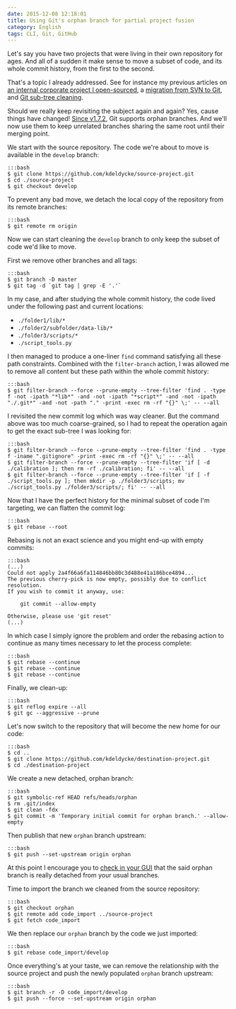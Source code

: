 ```yaml
---
date: 2015-12-08 12:18:01
title: Using Git's orphan branch for partial project fusion
category: English
tags: CLI, Git, GitHub
---
```


Let's say you have two projects that were living in their own repository for
ages. And all of a sudden it make sense to move a subset of code, and its whole
commit history, from the first to the second.

That's a topic I already addressed. See
for instance my previous articles on [an internal corporate project I
open-sourced](http://kevin.deldycke.com/2011/08/how-open-source-an-internal-corporate-project-webping/),
a [migration from SVN to
Git](http://kevin.deldycke.com/2011/04/ftt-migration-subversion-git/), and
[Git sub-tree
cleaning](http://kevin.deldycke.com/2011/02/moving-git-subtree-repository/).

Should we really keep revisiting the subject again and again? Yes, cause things
have changed! [Since v1.7.2](https://git-scm.com/docs/git-checkout/1.7.2), Git
supports orphan branches. And we'll now use them to keep unrelated branches
sharing the same root until their merging point.

We start with the source repository. The code we're about to move is available
in the `develop` branch:

    :::bash
    $ git clone https://github.com/kdeldycke/source-project.git
    $ cd ./source-project
    $ git checkout develop

To prevent any bad move, we detach the local copy of the repository from its
remote branches:

    :::bash
    $ git remote rm origin

Now we can start cleaning the `develop` branch to only keep the subset of code
we'd like to move.

First we remove other branches and all tags:

    :::bash
    $ git branch -D master
    $ git tag -d `git tag | grep -E '.'`

In my case, and after studying the whole commit history, the code lived under
the following past and current locations:

* `./folder1/lib/*`
* `./folder2/subfolder/data-lib/*`
* `./folder3/scripts/*`
* `./script_tools.py`

I then managed to produce a one-liner `find` command satisfying all these path
constraints. Combined with the `filter-branch` action, I was allowed me to
remove all content but these path within the whole commit history:

    :::bash
    $ git filter-branch --force --prune-empty --tree-filter 'find . -type f -not -ipath "*lib*" -and -not -ipath "*script*" -and -not -ipath "./.git*" -and -not -path "." -print -exec rm -rf "{}" \;' -- --all

I revisited the new commit log which was way cleaner. But the command above was
too much coarse-grained, so I had to repeat the operation again to get the
exact sub-tree I was looking for:

    :::bash
    $ git filter-branch --force --prune-empty --tree-filter 'find . -type f -iname ".gitignore" -print -exec rm -rf "{}" \;' -- --all
    $ git filter-branch --force --prune-empty --tree-filter 'if [ -d ./calibration ]; then rm -rf ./calibration; fi' -- --all
    $ git filter-branch --force --prune-empty --tree-filter 'if [ -f ./script_tools.py ]; then mkdir -p ./folder3/scripts; mv ./script_tools.py ./folder3/scripts/; fi' -- --all

Now that I have the perfect history for the minimal subset of code I'm
targeting, we can flatten the commit log:

    :::bash
    $ git rebase --root

Rebasing is not an exact science and you might end-up with empty commits:

    :::bash
    (...)
    Could not apply 2a4f66a6fa114846bb80c3d488e41a186bce4894...
    The previous cherry-pick is now empty, possibly due to conflict resolution.
    If you wish to commit it anyway, use:

        git commit --allow-empty

    Otherwise, please use 'git reset'
    (...)

In which case I simply ignore the problem and order the rebasing action to
continue as many times necessary to let the process complete:

    :::bash
    $ git rebase --continue
    $ git rebase --continue
    $ git rebase --continue

Finally, we clean-up:

    :::bash
    $ git reflog expire --all
    $ git gc --aggressive --prune

Let's now switch to the repository that will become the new home for our code:

    :::bash
    $ cd ..
    $ git clone https://github.com/kdeldycke/destination-project.git
    $ cd ./destination-project

We create a new detached, orphan branch:

    :::bash
    $ git symbolic-ref HEAD refs/heads/orphan
    $ rm .git/index
    $ git clean -fdx
    $ git commit -m 'Temporary initial commit for orphan branch.' --allow-empty

Then publish that new `orphan` branch upstream:

    :::bash
    $ git push --set-upstream origin orphan

At this point I encourage you to [check in your
GUI](https://sixohthree.com/1955/git-subtree-merges-orphaned-branches-and-github)
that the said orphan branch is really detached from your usual branches.

Time to import the branch we cleaned from the source repository:

    :::bash
    $ git checkout orphan
    $ git remote add code_import ../source-project
    $ git fetch code_import

We then replace our `orphan` branch by the code we just imported:

    :::bash
    $ git rebase code_import/develop

Once everything's at your taste, we can remove the relationship with the source
project and push the newly populated `orphan` branch upstream:

    :::bash
    $ git branch -r -D code_import/develop
    $ git push --force --set-upstream origin orphan
